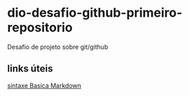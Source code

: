 # dio-desafio-github-primeiro-repositorio
Desafio de projeto sobre git/github

## links úteis

[sintaxe Basica Markdown](https://www.markdownguide.org/getting-started/)
